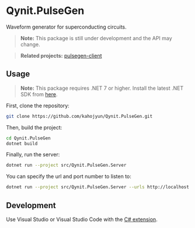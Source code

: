 # Qynit.PulseGen

Waveform generator for superconducting circuits.

> **Note:** This package is still under development and the API may change.

> **Related projects:** [pulsegen-client](https://github.com/kahojyun/pulsegen-client)

## Usage

> **Note:** This package requires .NET 7 or higher. Install the latest .NET SDK from [here](https://dotnet.microsoft.com/download/dotnet/7.0).

First, clone the repository:

```bash
git clone https://github.com/kahojyun/Qynit.PulseGen.git
```

Then, build the project:

```bash
cd Qynit.PulseGen
dotnet build
```

Finally, run the server:

```bash
dotnet run --project src/Qynit.PulseGen.Server
```

You can specify the url and port number to listen to:

```bash
dotnet run --project src/Qynit.PulseGen.Server --urls http://localhost:5200
```

## Development

Use Visual Studio or Visual Studio Code with the [C# extension](https://marketplace.visualstudio.com/items?itemName=ms-dotnettools.csharp).